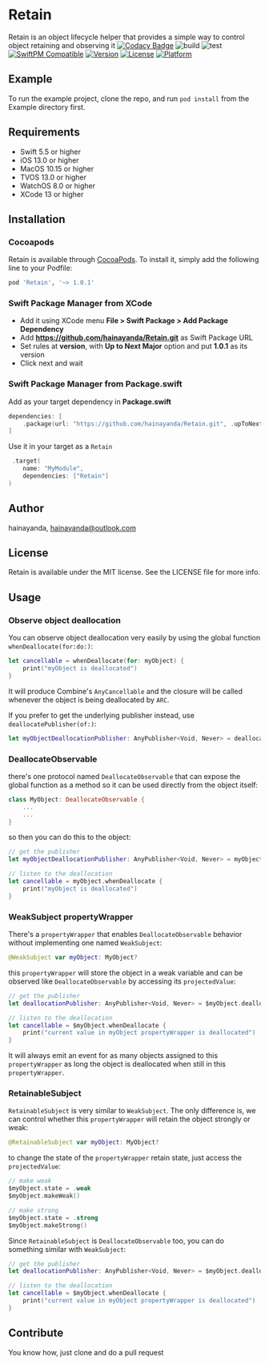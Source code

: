 # Retain

Retain is an object lifecycle helper that provides a simple way to control object retaining and observing it
[![Codacy Badge](https://app.codacy.com/project/badge/Grade/42316a3fbf084bf7bb44869f6c8d827b)](https://app.codacy.com/gh/hainayanda/Retain/dashboard?utm_source=gh&utm_medium=referral&utm_content=&utm_campaign=Badge_grade)
![build](https://github.com/hainayanda/Retain/workflows/build/badge.svg)
![test](https://github.com/hainayanda/Retain/workflows/test/badge.svg)
[![SwiftPM Compatible](https://img.shields.io/badge/SwiftPM-Compatible-brightgreen)](https://swift.org/package-manager/)
[![Version](https://img.shields.io/cocoapods/v/Retain.svg?style=flat)](https://cocoapods.org/pods/Retain)
[![License](https://img.shields.io/cocoapods/l/Retain.svg?style=flat)](https://cocoapods.org/pods/Retain)
[![Platform](https://img.shields.io/cocoapods/p/Retain.svg?style=flat)](https://cocoapods.org/pods/Retain)

## Example

To run the example project, clone the repo, and run `pod install` from the Example directory first.

## Requirements

- Swift 5.5 or higher
- iOS 13.0 or higher
- MacOS 10.15 or higher
- TVOS 13.0 or higher
- WatchOS 8.0 or higher
- XCode 13 or higher

## Installation

### Cocoapods

Retain is available through [CocoaPods](https://cocoapods.org). To install
it, simply add the following line to your Podfile:

```ruby
pod 'Retain', '~> 1.0.1'
```

### Swift Package Manager from XCode

- Add it using XCode menu **File > Swift Package > Add Package Dependency**
- Add **<https://github.com/hainayanda/Retain.git>** as Swift Package URL
- Set rules at **version**, with **Up to Next Major** option and put **1.0.1** as its version
- Click next and wait

### Swift Package Manager from Package.swift

Add as your target dependency in **Package.swift**

```swift
dependencies: [
    .package(url: "https://github.com/hainayanda/Retain.git", .upToNextMajor(from: "1.0.1"))
]
```

Use it in your target as a `Retain`

```swift
 .target(
    name: "MyModule",
    dependencies: ["Retain"]
)
```

## Author

hainayanda, hainayanda@outlook.com

## License

Retain is available under the MIT license. See the LICENSE file for more info.

## Usage

### Observe object deallocation

You can observe object deallocation very easily by using the global function `whenDeallocate(for:do:)`:

```swift
let cancellable = whenDeallocate(for: myObject) {
    print("myObject is deallocated")
}
```

It will produce Combine's `AnyCancellable` and the closure will be called whenever the object is being deallocated by `ARC`.

If you prefer to get the underlying publisher instead, use `deallocatePublisher(of:)`:

```swift
let myObjectDeallocationPublisher: AnyPublisher<Void, Never> = deallocatePublisher(of: myObject)
```

### DeallocateObservable

there's one protocol named `DeallocateObservable` that can expose the global function as a method so it can be used directly from the object itself:

```swift
class MyObject: DeallocateObservable { 
    ...
    ...
}
```

so then you can do this to the object:

```swift
// get the publisher
let myObjectDeallocationPublisher: AnyPublisher<Void, Never> = myObject.deallocatePublisher

// listen to the deallocation
let cancellable = myObject.whenDeallocate {
    print("myObject is deallocated")
}
```

### WeakSubject propertyWrapper

There's a `propertyWrapper` that enables `DeallocateObservable` behavior without implementing one named `WeakSubject`:

```swift
@WeakSubject var myObject: MyObject?
```

this `propertyWrapper` will store the object in a weak variable and can be observed like `DeallocateObservable` by accessing its `projectedValue`:

```swift
// get the publisher
let deallocationPublisher: AnyPublisher<Void, Never> = $myObject.deallocatePublisher

// listen to the deallocation
let cancellable = $myObject.whenDeallocate {
    print("current value in myObject propertyWrapper is deallocated")
}
```

It will always emit an event for as many objects assigned to this `propertyWrapper` as long the object is deallocated when still in this `propertyWrapper`.

### RetainableSubject

`RetainableSubject` is very similar to `WeakSubject`. The only difference is, we can control whether this `propertyWrapper` will retain the object strongly or weak:

```swift
@RetainableSubject var myObject: MyObject?
```

to change the state of the `propertyWrapper` retain state, just access the `projectedValue`:

```swift
// make weak
$myObject.state = .weak
$myObject.makeWeak()

// make strong
$myObject.state = .strong
$myObject.makeStrong()
```

Since `RetainableSubject` is `DeallocateObservable` too, you can do something similar with `WeakSubject`:

```swift
// get the publisher
let deallocationPublisher: AnyPublisher<Void, Never> = $myObject.deallocatePublisher

// listen to the deallocation
let cancellable = $myObject.whenDeallocate {
    print("current value in myObject propertyWrapper is deallocated")
}
```

## Contribute

You know how, just clone and do a pull request
